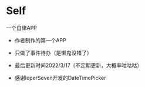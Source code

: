 # Self
一个自律APP
- 作者制作的第一个APP
- 只做了事件待办（是懒鬼没错了）
- 最后更新时间2022/3/17（不定期更新，大概率咕咕咕）

- 感谢loperSeven开发的DateTimePicker
